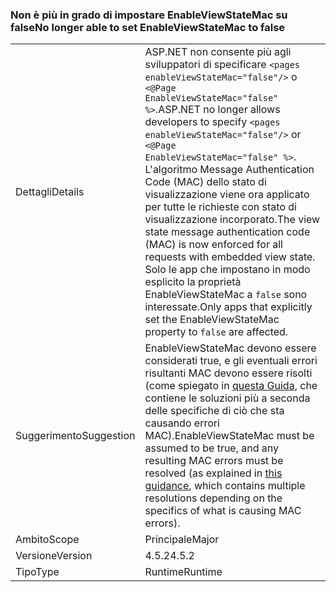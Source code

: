### <a name="no-longer-able-to-set-enableviewstatemac-to-false"></a><span data-ttu-id="2630c-101">Non è più in grado di impostare EnableViewStateMac su false</span><span class="sxs-lookup"><span data-stu-id="2630c-101">No longer able to set EnableViewStateMac to false</span></span>

|   |   |
|---|---|
|<span data-ttu-id="2630c-102">Dettagli</span><span class="sxs-lookup"><span data-stu-id="2630c-102">Details</span></span>|<span data-ttu-id="2630c-103">ASP.NET non consente più agli sviluppatori di specificare <code>&lt;pages enableViewStateMac=&quot;false&quot;/&gt;</code> o <code>&lt;@Page EnableViewStateMac=&quot;false&quot; %&gt;</code>.</span><span class="sxs-lookup"><span data-stu-id="2630c-103">ASP.NET no longer allows developers to specify <code>&lt;pages enableViewStateMac=&quot;false&quot;/&gt;</code> or <code>&lt;@Page EnableViewStateMac=&quot;false&quot; %&gt;</code>.</span></span> <span data-ttu-id="2630c-104">L'algoritmo Message Authentication Code (MAC) dello stato di visualizzazione viene ora applicato per tutte le richieste con stato di visualizzazione incorporato.</span><span class="sxs-lookup"><span data-stu-id="2630c-104">The view state message authentication code (MAC) is now enforced for all requests with embedded view state.</span></span> <span data-ttu-id="2630c-105">Solo le app che impostano in modo esplicito la proprietà EnableViewStateMac a <code>false</code> sono interessate.</span><span class="sxs-lookup"><span data-stu-id="2630c-105">Only apps that explicitly set the EnableViewStateMac property to <code>false</code> are affected.</span></span>|
|<span data-ttu-id="2630c-106">Suggerimento</span><span class="sxs-lookup"><span data-stu-id="2630c-106">Suggestion</span></span>|<span data-ttu-id="2630c-107">EnableViewStateMac devono essere considerati true, e gli eventuali errori risultanti MAC devono essere risolti (come spiegato in [questa Guida](https://support.microsoft.com/kb/2915218), che contiene le soluzioni più a seconda delle specifiche di ciò che sta causando errori MAC).</span><span class="sxs-lookup"><span data-stu-id="2630c-107">EnableViewStateMac must be assumed to be true, and any resulting MAC errors must be resolved (as explained in [this guidance](https://support.microsoft.com/kb/2915218), which contains multiple resolutions depending on the specifics of what is causing MAC errors).</span></span>|
|<span data-ttu-id="2630c-108">Ambito</span><span class="sxs-lookup"><span data-stu-id="2630c-108">Scope</span></span>|<span data-ttu-id="2630c-109">Principale</span><span class="sxs-lookup"><span data-stu-id="2630c-109">Major</span></span>|
|<span data-ttu-id="2630c-110">Versione</span><span class="sxs-lookup"><span data-stu-id="2630c-110">Version</span></span>|<span data-ttu-id="2630c-111">4.5.2</span><span class="sxs-lookup"><span data-stu-id="2630c-111">4.5.2</span></span>|
|<span data-ttu-id="2630c-112">Tipo</span><span class="sxs-lookup"><span data-stu-id="2630c-112">Type</span></span>|<span data-ttu-id="2630c-113">Runtime</span><span class="sxs-lookup"><span data-stu-id="2630c-113">Runtime</span></span>|

